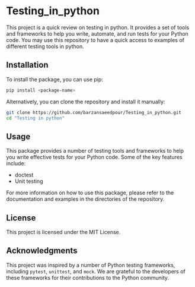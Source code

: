 
# Testing_in_python

This project is a quick review on testing in python. It provides a set of tools and frameworks to help you write, automate, and run tests for your Python code. You may use this repository to have a quick access to examples of different testing tools in python.

## Installation

To install the package, you can use pip:

```bash
pip install <package-name>
```

Alternatively, you can clone the repository and install it manually:

```bash
git clone https://github.com/barzansaeedpour/Testing_in_python.git
cd "Testing in python"
```

## Usage

This package provides a number of testing tools and frameworks to help you write effective tests for your Python code. Some of the key features include:

- doctest
- Unit testing

For more information on how to use this package, please refer to the documentation and examples in the directories of the repository.

## License

This project is licensed under the MIT License.

## Acknowledgments

This project was inspired by a number of Python testing frameworks, including `pytest`, `unittest`, and `mock`. We are grateful to the developers of these frameworks for their contributions to the Python community.